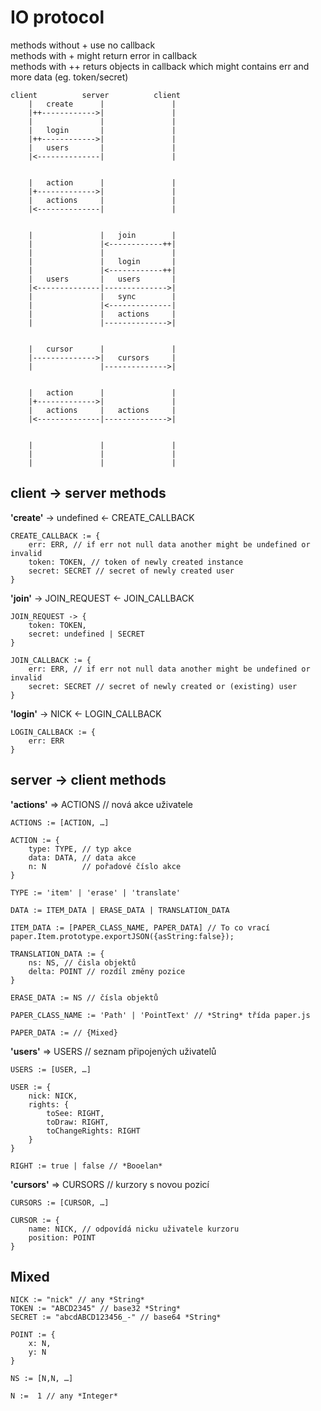 # IO protocol

methods without + use no callback  
methods with + might return error in callback  
methods with ++ returs objects in callback  which might contains err and more data (eg. token/secret)  

	client			server			client
		|	create		|				|
		|++------------>|				|
		|				|				|
		|	login		|				|
		|++------------>|				|
		|	users		|				|
		|<--------------|				|


		|	action		|				|
		|+------------->|				|
		|	actions		|				|
		|<--------------|				|


		|				|	join		|
		|				|<------------++|
		|				|				|
		|				|	login		|
		|				|<------------++|
		|	users		|	users		|
		|<--------------|-------------->|
		|				|	sync		|
		|				|<--------------|
		|				|	actions		|
		|				|-------------->|


		|	cursor		|				|
		|-------------->|	cursors		|
		|				|-------------->|


		|	action		|				|
		|+------------->|				|
		|	actions		|	actions		|
		|<--------------|-------------->|


		|				|				|
		|				|				|
		|				|				|





## client -> server methods


**'create'**  -> undefined <- CREATE_CALLBACK

	CREATE_CALLBACK := {
		err: ERR, // if err not null data another might be undefined or invalid
		token: TOKEN, // token of newly created instance
		secret: SECRET // secret of newly created user
	}


**'join'** -> JOIN_REQUEST <- JOIN_CALLBACK

	JOIN_REQUEST -> {
		token: TOKEN,
		secret: undefined | SECRET
	}

	JOIN_CALLBACK := {
		err: ERR, // if err not null data another might be undefined or invalid
		secret: SECRET // secret of newly created or (existing) user
	}


**'login'** -> NICK <- LOGIN_CALLBACK

	LOGIN_CALLBACK := {
		err: ERR
	}


## server -> client methods

**'actions'** => ACTIONS // nová akce uživatele

	ACTIONS := [ACTION, …]

	ACTION := {
		type: TYPE,	// typ akce
		data: DATA,	// data akce
		n: N		// pořadové číslo akce
	}

	TYPE := 'item' | 'erase' | 'translate'

	DATA := ITEM_DATA | ERASE_DATA | TRANSLATION_DATA

	ITEM_DATA := [PAPER_CLASS_NAME, PAPER_DATA] // To co vrací paper.Item.prototype.exportJSON({asString:false});

	TRANSLATION_DATA := {
		ns: NS, // čisla objektů
		delta: POINT // rozdíl změny pozice
	}

	ERASE_DATA := NS // čísla objektů

	PAPER_CLASS_NAME := 'Path' | 'PointText' // *String* třída paper.js

	PAPER_DATA := // {Mixed}


**'users'** => USERS // seznam připojených uživatelů

	USERS := [USER, …]

	USER :=	{
		nick: NICK,
		rights: {
			toSee: RIGHT,
			toDraw: RIGHT,
			toChangeRights: RIGHT
		}
	}

	RIGHT := true | false // *Booelan*


**'cursors'** => CURSORS // kurzory s novou pozicí

	CURSORS := [CURSOR, …]

	CURSOR := {
		name: NICK, // odpovídá nicku uživatele kurzoru
		position: POINT
	}


## Mixed

	NICK := "nick" // any *String*
	TOKEN := "ABCD2345" // base32 *String*
	SECRET := "abcdABCD123456_-" // base64 *String*

	POINT := {
		x: N,
		y: N
	}

	NS := [N,N, …]

	N :=  1 // any *Integer*
